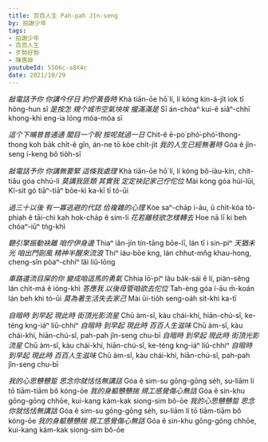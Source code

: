 ```yaml
---
title: 百百人生 Pah-pah Jîn-seng
by: 拍謝少年
tags:
- 拍謝少年
- 百百人生
- 歹勢好勢
- 陳惠婷
youtubeId: 5506c-a8X4c
date: 2021/10/29
---
```


*敲電話予你 你講今仔日 約佇黃昏時*
Khà tiān-ōe hō͘ lí, lí kóng kin-á-ji̍t iok tī hông-hun sî
*是按怎 規个城市空氣坱埃 攏滿滿是*
Sī án-chóaⁿ kui-ê siâⁿ-chhī khong-khì eng-ia lóng móa-móa sī

*這个下晡普普通通 閣目一个睨 按呢就過一日*
Chit-ê ē-po͘ phó͘-phó͘-thong-thong koh ba̍k chi̍t-ê gîn, án-ne tō kòe chi̍t-ji̍t
*我的人生已經無著時*
Góa ê jîn-seng í-keng bô tio̍h-sî

*敲電話予你 你講無要緊 這條我處理*
Khà tiān-ōe hō͘ lí, lí kóng bô-iàu-kín, chit-tiâu góa chhú-lí
*莫講我匪類 其實我 定定袂記家己佇佗位*
Mài kóng góa húi-lūi, Kî-si̍t gó tiāⁿ-tiāⁿ bōe-kì ka-kī tī tó-ūi

*過三十以後 有一寡逃避的代誌 佮複雜的心理*
Kòe saⁿ-cha̍p í-āu, ū chi̍t-kóa tô-phiah ê tāi-chì kah hok-cha̍p ê sim-lí
*花若離枝欲怎樣轉去*
Hoe nā lī ki beh chóaⁿ-iūⁿ tńg-khì

*聽引擎振動袂離 咱佇伊身邊*
Thiaⁿ iân-jín tín-tāng bōe-lī, lán tī i sin-piⁿ
*天猶未光 咱出門剾風 精神半醒來流浪*
Thiⁿ iáu-bōe kng, lán chhut-mn̂g khau-hong, cheng-sîn pòaⁿ-chhíⁿ lâi liû-lōng

*車路邊流目屎的你 變成咱這馬的勇氣*
Chhia lō͘-piⁿ lâu ba̍k-sái ê lí, piàn-sêng lán chit-má ê ióng-khì
*答應我 以後毋管咱欲去佗位*
Tah-èng góa í-āu m̄-koán lán beh khì tó-ūi
*莫為著生活失去家己*
Mài ūi-tio̍h seng-oa̍h sit-khì ka-tī

*自暗時 到早起 現此時 街頂光影流星*
Chū àm-sî, kàu chái-khí, hiān-chú-sî, ke-téng kng-iáⁿ liû-chhiⁿ
*自暗時 到早起 現此時 百百人生滋味*
Chū àm-sî, kàu chái-khí, hiān-chú-sî, pah-pah jîn-seng chu-bī
*自暗時 到早起 現此時 街頂光影流星*
Chū àm-sî, kàu chái-khí, hiān-chú-sî, ke-téng kng-iáⁿ liû-chhiⁿ
*自暗時 到早起 現此時 百百人生滋味*
Chū àm-sî, kàu chái-khí, hiān-chú-sî, pah-pah jîn-seng chu-bī

*我的心思戇戇踅 思念你就恬恬無講話*
Góa ê sim-su gōng-gōng se̍h, su-liām lí tō tiām-tiām bô kóng-ōe
*我的身軀戇戇揣 規工感覺傷心無話*
Góa ê sin-khu gōng-gōng chhōe, kui-kang kám-kak siong-sim bô-ōe
*我的心思戇戇踅 思念你就恬恬無講話*
Góa ê sim-su gōng-gōng se̍h, su-liām lí tō tiām-tiām bô kóng-ōe
*我的身軀戇戇揣 規工感覺傷心無話*
Góa ê sin-khu gōng-gōng chhōe, kui-kang kám-kak siong-sim bô-ōe
